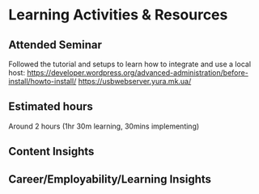 # Learning Activities & Resources

## Attended Seminar
Followed the tutorial and setups to learn how to integrate and use a local host:
https://developer.wordpress.org/advanced-administration/before-install/howto-install/
https://usbwebserver.yura.mk.ua/

## Estimated hours
Around 2 hours (1hr 30m learning, 30mins implementing)

## Content Insights


## Career/Employability/Learning Insights


